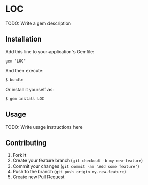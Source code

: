 # LOC

TODO: Write a gem description

## Installation

Add this line to your application's Gemfile:

    gem 'LOC'

And then execute:

    $ bundle

Or install it yourself as:

    $ gem install LOC

## Usage

TODO: Write usage instructions here

## Contributing

1. Fork it
2. Create your feature branch (`git checkout -b my-new-feature`)
3. Commit your changes (`git commit -am 'Add some feature'`)
4. Push to the branch (`git push origin my-new-feature`)
5. Create new Pull Request

